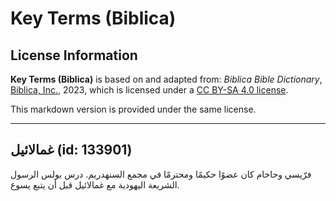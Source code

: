 # Key Terms (Biblica)

## License Information

**Key Terms (Biblica)** is based on and adapted from: _Biblica Bible Dictionary_, [Biblica, Inc.](https://www.biblica.com/), 2023, which is licensed under a [CC BY-SA 4.0 license](https://creativecommons.org/licenses/by-sa/4.0/legalcode.en).

This markdown version is provided under the same license.



--------------------------------

## غمالائيل (id: 133901)

فرّيسي وحاخام كان عضوًا حكيمًا ومحترمًا في مجمع السنهدريم. درس بولس الرسول الشريعة اليهودية مع غمالائيل قبل أن يتبع يسوع.


